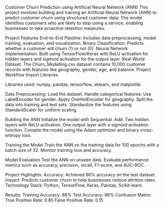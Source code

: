 Customer Churn Prediction using Artificial Neural Network (ANN)
This project involves building and training an Artificial Neural Network (ANN) to predict customer churn using structured customer data. The model identifies customers who are likely to stop using a service, enabling businesses to take proactive retention measures.

Project Features
End-to-End Pipeline: Includes data preprocessing, model training, evaluation, and visualization.
Binary Classification: Predicts whether a customer will churn (1) or not (0).
Neural Network Implementation: Built using TensorFlow/Keras with ReLU activation for hidden layers and sigmoid activation for the output layer.
Real-World Dataset: The Churn_Modelling.csv dataset contains 10,000 customer records with features like geography, gender, age, and balance.
Project Workflow
Import Libraries

Libraries used: numpy, pandas, tensorflow, sklearn, and matplotlib.

Data Preprocessing:
  Load the dataset.
  Handle categorical features:
    Use LabelEncoder for gender.
    Apply OneHotEncoder for geography.
  Split the data into training and test sets.
  Standardize the features using StandardScaler for uniform scaling.
  
Building the ANN
  Initialize the model with Sequential.
  Add:
    Two hidden layers with ReLU activation.
    One output layer with a sigmoid activation function.
  Compile the model using the Adam optimizer and binary cross-entropy loss.

Training the Model
  Train the ANN on the training data for 100 epochs with a batch size of 32.
  Monitor training loss and accuracy.

Model Evaluation
  Test the ANN on unseen data.
  Evaluate performance metrics such as accuracy, precision, recall, F1-score, and AUC-ROC.

Project Highlights:
  Accuracy: Achieved 86% accuracy on the test dataset.
  Impact: Predicts customer churn to help businesses reduce attrition rates.
  Technology Stack: Python, TensorFlow, Keras, Pandas, Scikit-learn.

Results:
  Training Accuracy: 88%
  Test Accuracy: 86%
  Confusion Matrix:
  True Positive Rate: 0.85
  False Positive Rate: 0.15
